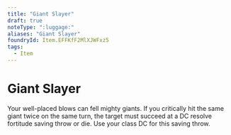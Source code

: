 ```yaml
---
title: "Giant Slayer"
draft: true
noteType: ":luggage:"
aliases: "Giant Slayer"
foundryId: Item.EFFKfF2MlXJWFxz5
tags:
  - Item
---
```


# Giant Slayer

Your well-placed blows can fell mighty giants. If you critically hit the same giant twice on the same turn, the target must succeed at a DC resolve fortitude saving throw or die. Use your class DC for this saving throw.
